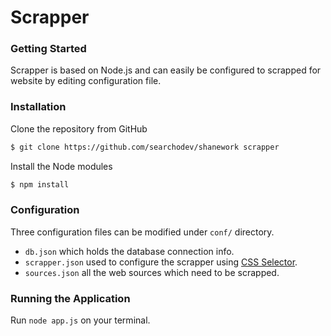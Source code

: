 # Scrapper

### Getting Started
Scrapper is based on Node.js and can easily be configured to scrapped for website by editing configuration file.
### Installation

Clone the repository from GitHub
```sh
$ git clone https://github.com/searchodev/shanework scrapper
```
Install the Node modules

```sh
$ npm install
```

### Configuration

Three configuration files can be modified under ``conf/`` directory.

  - ``db.json`` which holds the database connection info.
  - ``scrapper.json`` used to configure the scrapper using [CSS Selector].
  - ``sources.json`` all the web sources which need to be scrapped.


   [CSS Selector]: <http://www.w3schools.com/cssref/css_selectors.asp>


### Running the Application

Run ``node app.js`` on your terminal.

